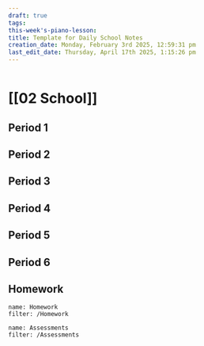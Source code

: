 ```yaml
---
draft: true
tags: 
this-week's-piano-lesson: 
title: Template for Daily School Notes
creation_date: Monday, February 3rd 2025, 12:59:31 pm
last_edit_date: Thursday, April 17th 2025, 1:15:26 pm
---
```


```journal-nav

```

# [[02 School]]

## Period 1

## Period 2

## Period 3

## Period 4

## Period 5

## Period 6

## Homework

```todoist
name: Homework
filter: /Homework
```

```todoist
name: Assessments
filter: /Assessments
```
